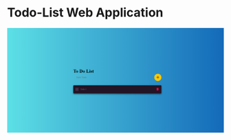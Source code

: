 # Todo-List Web Application




![images alt](https://github.com/sandeep-yallamilli/Todo-List/blob/b9ae557a4fb84bdd33ab7f18078f5880dfe6dc08/todo%20list.png)
